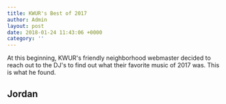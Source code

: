 ```yaml
---
title: KWUR's Best of 2017
author: Admin
layout: post
date: 2018-01-24 11:43:06 +0000
category: ''
---
```

At this beginning, KWUR's friendly neighborhood webmaster decided to reach out to the DJ's to find out what their favorite music of 2017 was. This is what he found.

## Jordan 